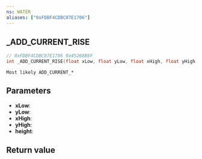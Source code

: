 ```yaml
---
ns: WATER
aliases: ["0xFDBF4CDBC07E1706"]
---
```

## _ADD_CURRENT_RISE

```c
// 0xFDBF4CDBC07E1706 0x45268B6F
int _ADD_CURRENT_RISE(float xLow, float yLow, float xHigh, float yHigh, float height);
```

```
Most likely ADD_CURRENT_*
```

## Parameters
* **xLow**: 
* **yLow**: 
* **xHigh**: 
* **yHigh**: 
* **height**: 

## Return value
